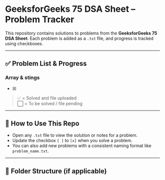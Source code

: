 # GeeksforGeeks 75 DSA Sheet – Problem Tracker

This repository contains solutions to problems from the **GeeksforGeeks 75 DSA Sheet**. Each problem is added as a `.txt` file, and progress is tracked using checkboxes.

---

## ✅ Problem List & Progress

### Array & stings
- [x]
> ✅ = Solved and file uploaded  
> ⬜ = To be solved / file pending

---

## 🔄 How to Use This Repo

- Open any `.txt` file to view the solution or notes for a problem.
- Update the checkbox `[ ]` to `[x]` when you solve a problem.
- You can also add new problems with a consistent naming format like `problem_name.txt`.

---

## 📌 Folder Structure (if applicable)

